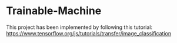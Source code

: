 # Trainable-Machine

This project has been implemented by following this tutorial: https://www.tensorflow.org/js/tutorials/transfer/image_classification
